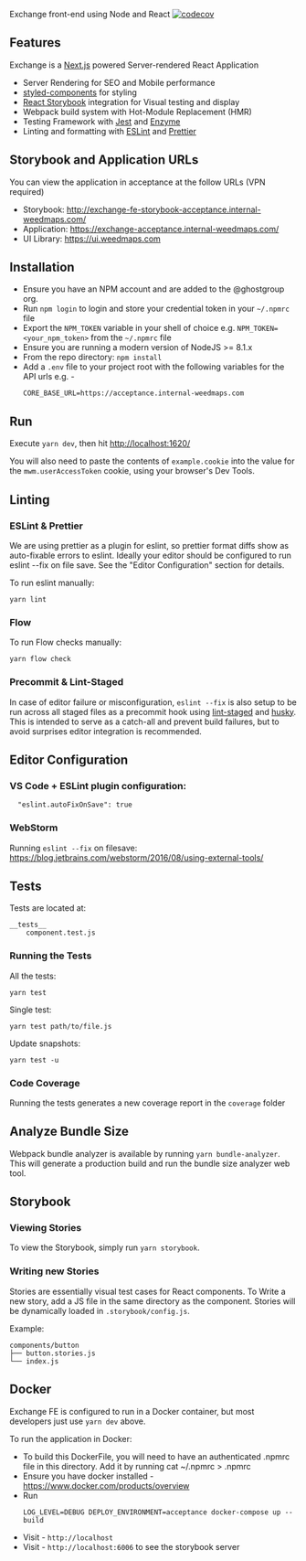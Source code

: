 Exchange front-end using Node and React
[![codecov](https://codecov.io/gh/GhostGroup/exchange-fe/branch/develop/graph/badge.svg?token=thqzIMewEF)](https://codecov.io/gh/GhostGroup/exchange-fe)

## Features

Exchange is a [Next.js](https://github.com/zeit/next.js) powered Server-rendered React Application

* Server Rendering for SEO and Mobile performance
* [styled-components](https://www.styled-components.com/) for styling
* [React Storybook](https://github.com/storybooks/react-storybook) integration for Visual testing and display
* Webpack build system with Hot-Module Replacement (HMR)
* Testing Framework with [Jest](https://facebook.github.io/jest/) and [Enzyme](https://github.com/airbnb/enzyme)
* Linting and formatting with [ESLint](https://eslint.org) and [Prettier](https://prettier.io)

## Storybook and Application URLs

You can view the application in acceptance at the follow URLs (VPN required)

* Storybook: http://exchange-fe-storybook-acceptance.internal-weedmaps.com/
* Application: https://exchange-acceptance.internal-weedmaps.com/
* UI Library: https://ui.weedmaps.com

## Installation

* Ensure you have an NPM account and are added to the @ghostgroup org.
* Run `npm login` to login and store your credential token in your `~/.npmrc` file
* Export the `NPM_TOKEN` variable in your shell of choice e.g. `NPM_TOKEN=<your_npm_token>` from the `~/.npmrc` file
* Ensure you are running a modern version of NodeJS >= 8.1.x
* From the repo directory: `npm install`
* Add a `.env` file to your project root with the following variables for the API urls e.g. -
  ```
  CORE_BASE_URL=https://acceptance.internal-weedmaps.com
  ```

## Run

Execute `yarn dev`, then hit [http://localhost:1620/](http://localhost:1620/)

You will also need to paste the contents of `example.cookie` into the value for the `mwm.userAccessToken` cookie, using your browser's Dev Tools.

## Linting

### ESLint & Prettier

We are using prettier as a plugin for eslint, so prettier format diffs show as auto-fixable errors to eslint. Ideally your editor should be configured to run eslint --fix on file save. See the "Editor Configuration" section for details.

To run eslint manually:

```
yarn lint
```

### Flow

To run Flow checks manually:

```
yarn flow check
```

### Precommit & Lint-Staged

In case of editor failure or misconfiguration, `eslint --fix` is also setup to be run across all staged files as a precommit hook using [lint-staged](https://github.com/okonet/lint-staged) and [husky](https://github.com/typicode/husky). This is intended to serve as a catch-all and prevent build failures, but to avoid surprises editor integration is recommended.

## Editor Configuration

### VS Code + ESLint plugin configuration:

```
  "eslint.autoFixOnSave": true
```

### WebStorm

Running `eslint --fix` on filesave: https://blog.jetbrains.com/webstorm/2016/08/using-external-tools/

## Tests

Tests are located at:

```
__tests__
    component.test.js
```

### Running the Tests

All the tests:

```
yarn test
```

Single test:

```
yarn test path/to/file.js
```

Update snapshots:

```
yarn test -u
```

### Code Coverage

Running the tests generates a new coverage report in the `coverage` folder

## Analyze Bundle Size

Webpack bundle analyzer is available by running
`yarn bundle-analyzer`. This will generate a production build and run the bundle size analyzer
web tool.

## Storybook

### Viewing Stories

To view the Storybook, simply run `yarn storybook`.

### Writing new Stories

Stories are essentially visual test cases for React components. To Write a new story, add a JS file in the same directory as the component. Stories will be dynamically loaded in `.storybook/config.js`.

Example:

```
components/button
├── button.stories.js
└── index.js
```

## Docker

Exchange FE is configured to run in a Docker container, but most developers just use `yarn dev` above.

To run the application in Docker:

* To build this DockerFile, you will need to have an authenticated .npmrc file in this directory. Add it by running cat ~/.npmrc > .npmrc
* Ensure you have docker installed - https://www.docker.com/products/overview
* Run
  ```
  LOG_LEVEL=DEBUG DEPLOY_ENVIRONMENT=acceptance docker-compose up --build
  ```
* Visit - `http://localhost`
* Visit - `http://localhost:6006` to see the storybook server
